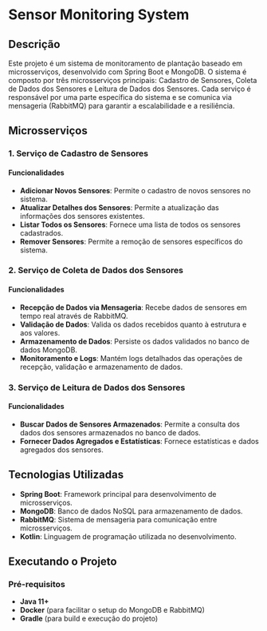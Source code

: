 # Sensor Monitoring System

## Descrição

Este projeto é um sistema de monitoramento de plantação baseado em microsserviços, desenvolvido com Spring Boot e MongoDB. O sistema é composto por três microsserviços principais: Cadastro de Sensores, Coleta de Dados dos Sensores e Leitura de Dados dos Sensores. Cada serviço é responsável por uma parte específica do sistema e se comunica via mensageria (RabbitMQ) para garantir a escalabilidade e a resiliência.

## Microsserviços

### 1. Serviço de Cadastro de Sensores

#### Funcionalidades

- **Adicionar Novos Sensores**: Permite o cadastro de novos sensores no sistema.
- **Atualizar Detalhes dos Sensores**: Permite a atualização das informações dos sensores existentes.
- **Listar Todos os Sensores**: Fornece uma lista de todos os sensores cadastrados.
- **Remover Sensores**: Permite a remoção de sensores específicos do sistema.

### 2. Serviço de Coleta de Dados dos Sensores

#### Funcionalidades

- **Recepção de Dados via Mensageria**: Recebe dados de sensores em tempo real através de RabbitMQ.
- **Validação de Dados**: Valida os dados recebidos quanto à estrutura e aos valores.
- **Armazenamento de Dados**: Persiste os dados validados no banco de dados MongoDB.
- **Monitoramento e Logs**: Mantém logs detalhados das operações de recepção, validação e armazenamento de dados.

### 3. Serviço de Leitura de Dados dos Sensores

#### Funcionalidades

- **Buscar Dados de Sensores Armazenados**: Permite a consulta dos dados dos sensores armazenados no banco de dados.
- **Fornecer Dados Agregados e Estatísticas**: Fornece estatísticas e dados agregados dos sensores.

## Tecnologias Utilizadas

- **Spring Boot**: Framework principal para desenvolvimento de microsserviços.
- **MongoDB**: Banco de dados NoSQL para armazenamento de dados.
- **RabbitMQ**: Sistema de mensageria para comunicação entre microsserviços.
- **Kotlin**: Linguagem de programação utilizada no desenvolvimento.

## Executando o Projeto

### Pré-requisitos

- **Java 11+**
- **Docker** (para facilitar o setup do MongoDB e RabbitMQ)
- **Gradle** (para build e execução do projeto)